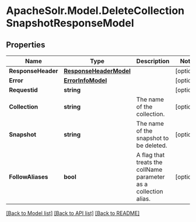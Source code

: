 # ApacheSolr.Model.DeleteCollectionSnapshotResponseModel

## Properties

Name | Type | Description | Notes
------------ | ------------- | ------------- | -------------
**ResponseHeader** | [**ResponseHeaderModel**](ResponseHeaderModel.md) |  | [optional] 
**Error** | [**ErrorInfoModel**](ErrorInfoModel.md) |  | [optional] 
**Requestid** | **string** |  | [optional] 
**Collection** | **string** | The name of the collection. | [optional] 
**Snapshot** | **string** | The name of the snapshot to be deleted. | [optional] 
**FollowAliases** | **bool** | A flag that treats the collName parameter as a collection alias. | [optional] 

[[Back to Model list]](../README.md#documentation-for-models) [[Back to API list]](../README.md#documentation-for-api-endpoints) [[Back to README]](../README.md)

